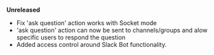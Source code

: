 **Unreleased**
* Fix 'ask question' action works with Socket mode
* 'ask question' action can now be sent to channels/groups and alow specific users to respond the question
* Added access control around Slack Bot functionality.
